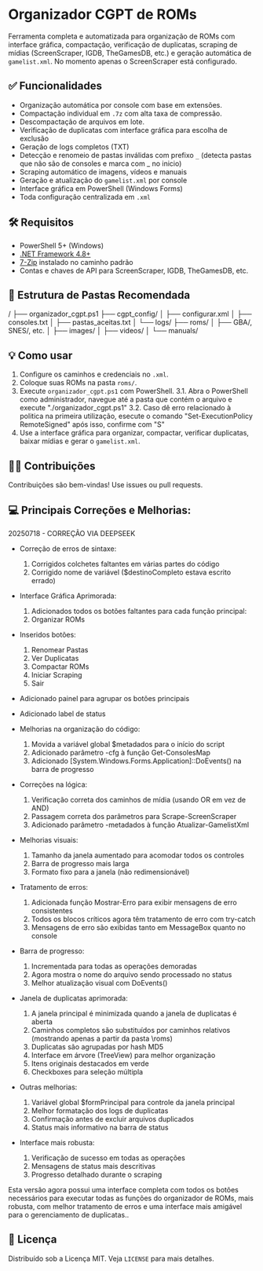 # Organizador CGPT de ROMs

Ferramenta completa e automatizada para organização de ROMs com interface gráfica, compactação, verificação de duplicatas, scraping de mídias (ScreenScraper, IGDB, TheGamesDB, etc.) e geração automática de `gamelist.xml`.
No momento apenas o ScreenScraper está configurado.

## ✅ Funcionalidades
- Organização automática por console com base em extensões.
- Compactação individual em `.7z` com alta taxa de compressão.
- Descompactação de arquivos em lote.
- Verificação de duplicatas com interface gráfica para escolha de exclusão
- Geração de logs completos (TXT)
- Detecção e renomeio de pastas inválidas com prefixo `_` (detecta pastas que não são de consoles e marca com _ no inicio)
- Scraping automático de imagens, vídeos e manuais
- Geração e atualização do `gamelist.xml` por console
- Interface gráfica em PowerShell (Windows Forms)
- Toda configuração centralizada em `.xml`

## 🛠️ Requisitos
- PowerShell 5+ (Windows)
- [.NET Framework 4.8+](https://dotnet.microsoft.com/en-us/download/dotnet-framework)
- [7-Zip](https://www.7-zip.org/) instalado no caminho padrão
- Contas e chaves de API para ScreenScraper, IGDB, TheGamesDB, etc.

## 📁 Estrutura de Pastas Recomendada
/
├── organizador_cgpt.ps1
├── cgpt_config/
│ ├── configurar.xml
│ ├── consoles.txt
│ ├── pastas_aceitas.txt
│ └── logs/
├── roms/
│ ├── GBA/, SNES/, etc.
│  ├── images/
│  ├── videos/
│  └── manuals/


## 💡 Como usar
1. Configure os caminhos e credenciais no `.xml`.
2. Coloque suas ROMs na pasta `roms/`.
3. Execute `organizador_cgpt.ps1` com PowerShell.
	3.1. Abra o PowerShell como administrador, navegue até a pasta que contém o arquivo e execute "./organizador_cgpt.ps1"
	3.2. Caso dê erro relacionado à politica na primeira utilização, esecute o comando "Set-ExecutionPolicy RemoteSigned" após isso, confirme com "S"
4. Use a interface gráfica para organizar, compactar, verificar duplicatas, baixar mídias e gerar o `gamelist.xml`.

## 🧑‍💻 Contribuições
Contribuições são bem-vindas! 
Use issues ou pull requests.


## 💻 Principais Correções e Melhorias:
20250718 - CORREÇÃO VIA DEEPSEEK
- Correção de erros de sintaxe:
	1. Corrigidos colchetes faltantes em várias partes do código
	2. Corrigido nome de variável ($destinoCompleto estava escrito errado)

- Interface Gráfica Aprimorada:
	1. Adicionados todos os botões faltantes para cada função principal:
	2. Organizar ROMs

- Inseridos botões:
	1. Renomear Pastas
	2. Ver Duplicatas
	3. Compactar ROMs
	4. Iniciar Scraping
	5. Sair

- Adicionado painel para agrupar os botões principais
- Adicionado label de status

- Melhorias na organização do código:
	1. Movida a variável global $metadados para o início do script
	2. Adicionado parâmetro -cfg à função Get-ConsolesMap
	3. Adicionado [System.Windows.Forms.Application]::DoEvents() na barra de progresso

- Correções na lógica:
	1. Verificação correta dos caminhos de mídia (usando OR em vez de AND)
	2. Passagem correta dos parâmetros para Scrape-ScreenScraper
	3. Adicionado parâmetro -metadados à função Atualizar-GamelistXml

- Melhorias visuais:
	1. Tamanho da janela aumentado para acomodar todos os controles
	2. Barra de progresso mais larga
	3. Formato fixo para a janela (não redimensionável)
	
- Tratamento de erros:
	1. Adicionada função Mostrar-Erro para exibir mensagens de erro consistentes
	2. Todos os blocos críticos agora têm tratamento de erro com try-catch
	3. Mensagens de erro são exibidas tanto em MessageBox quanto no console

- Barra de progresso:
	1. Incrementada para todas as operações demoradas
	2. Agora mostra o nome do arquivo sendo processado no status
	3. Melhor atualização visual com DoEvents()

- Janela de duplicatas aprimorada:
	1. A janela principal é minimizada quando a janela de duplicatas é aberta
	2. Caminhos completos são substituídos por caminhos relativos (mostrando apenas a partir da pasta \roms)
	3. Duplicatas são agrupadas por hash MD5
	4. Interface em árvore (TreeView) para melhor organização
	5. Itens originais destacados em verde
	6. Checkboxes para seleção múltipla

- Outras melhorias:
	1. Variável global $formPrincipal para controle da janela principal
	2. Melhor formatação dos logs de duplicatas
	3. Confirmação antes de excluir arquivos duplicados
	4. Status mais informativo na barra de status

- Interface mais robusta:
	1. Verificação de sucesso em todas as operações
	2. Mensagens de status mais descritivas
	3. Progresso detalhado durante o scraping

Esta versão agora possui uma interface completa com todos os botões necessários para executar todas as funções do organizador de ROMs, mais robusta, com melhor tratamento de erros e uma interface mais amigável para o gerenciamento de duplicatas..

## 📄 Licença
Distribuído sob a Licença MIT. Veja `LICENSE` para mais detalhes.
